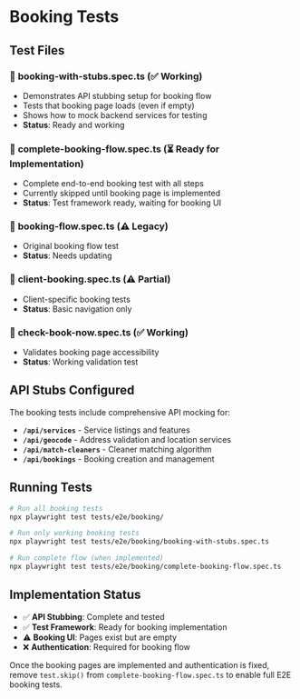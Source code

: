 # Booking Tests

## Test Files

### 📁 **booking-with-stubs.spec.ts** (✅ Working)
- Demonstrates API stubbing setup for booking flow
- Tests that booking page loads (even if empty)
- Shows how to mock backend services for testing
- **Status**: Ready and working

### 📁 **complete-booking-flow.spec.ts** (⏳ Ready for Implementation)
- Complete end-to-end booking test with all steps
- Currently skipped until booking page is implemented
- **Status**: Test framework ready, waiting for booking UI

### 📁 **booking-flow.spec.ts** (⚠️ Legacy)
- Original booking flow test
- **Status**: Needs updating

### 📁 **client-booking.spec.ts** (⚠️ Partial)
- Client-specific booking tests
- **Status**: Basic navigation only

### 📁 **check-book-now.spec.ts** (✅ Working)
- Validates booking page accessibility
- **Status**: Working validation test

## API Stubs Configured

The booking tests include comprehensive API mocking for:

- **`/api/services`** - Service listings and features
- **`/api/geocode`** - Address validation and location services
- **`/api/match-cleaners`** - Cleaner matching algorithm
- **`/api/bookings`** - Booking creation and management

## Running Tests

```bash
# Run all booking tests
npx playwright test tests/e2e/booking/

# Run only working booking tests
npx playwright test tests/e2e/booking/booking-with-stubs.spec.ts

# Run complete flow (when implemented)
npx playwright test tests/e2e/booking/complete-booking-flow.spec.ts
```

## Implementation Status

- ✅ **API Stubbing**: Complete and tested
- ✅ **Test Framework**: Ready for booking implementation
- ⚠️ **Booking UI**: Pages exist but are empty
- ❌ **Authentication**: Required for booking flow

Once the booking pages are implemented and authentication is fixed, remove `test.skip()` from `complete-booking-flow.spec.ts` to enable full E2E booking tests.
